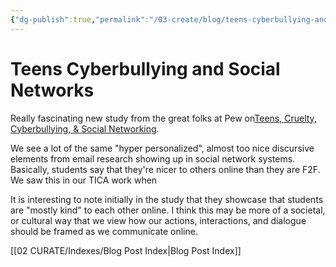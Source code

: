 ```yaml
---
{"dg-publish":true,"permalink":"/03-create/blog/teens-cyberbullying-and-social-networks/","title":"Teens, Cyberbullying, & Social Networks","tags":["cyberbullying","social-networking"]}
---
```


# Teens Cyberbullying and Social Networks

Really fascinating new study from the great folks at Pew on[Teens, Cruelty, Cyberbullying, & Social Networking](http://pewresearch.org/pubs/2128/social-media-teens-bullying-internet-privacy-email-cyberbullying-facebook-myspace-twitter).

We see a lot of the same "hyper personalized", almost too nice discursive elements from email research showing up in social network systems. Basically, students say that they're nicer to others online than they are F2F. We saw this in our TICA work when

It is interesting to note initially in the study that they showcase that students are "mostly kind" to each other online. I think this may be more of a societal, or cultural way that we view how our actions, interactions, and dialogue should be framed as we communicate online.

[[02 CURATE/Indexes/Blog Post Index\|Blog Post Index]]